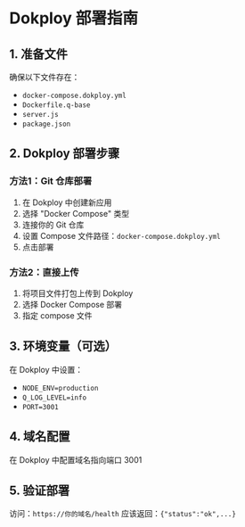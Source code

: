 # Dokploy 部署指南

## 1. 准备文件
确保以下文件存在：
- `docker-compose.dokploy.yml`
- `Dockerfile.q-base`
- `server.js`
- `package.json`

## 2. Dokploy 部署步骤

### 方法1：Git 仓库部署
1. 在 Dokploy 中创建新应用
2. 选择 "Docker Compose" 类型
3. 连接你的 Git 仓库
4. 设置 Compose 文件路径：`docker-compose.dokploy.yml`
5. 点击部署

### 方法2：直接上传
1. 将项目文件打包上传到 Dokploy
2. 选择 Docker Compose 部署
3. 指定 compose 文件

## 3. 环境变量（可选）
在 Dokploy 中设置：
- `NODE_ENV=production`
- `Q_LOG_LEVEL=info`
- `PORT=3001`

## 4. 域名配置
在 Dokploy 中配置域名指向端口 3001

## 5. 验证部署
访问：`https://你的域名/health`
应该返回：`{"status":"ok",...}`
